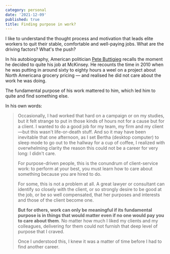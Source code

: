 ```yaml
---
category: personal
date: '2021-12-09'
published: true
title: Finding purpose in work?
---
```


I like to understand the thought process and motivation that leads elite workers to quit their stable, comfortable and well-paying jobs. What are the driving factors? What's the push?

In his autobiography, American politician [Pete Buttigieg](https://en.wikipedia.org/wiki/Pete_Buttigieg) recalls the moment he decided to quite his job at McKinsey. He recounts the time in 2010 when he was putting in around sixty to eighty hours a weel on a project about North Americana grocery pricing — and realised he did not care about the work he was doing. 

The fundamental purpose of his work mattered to him, which led him to quite and find something else.

In his own words:

> Occasionally, I had worked that hard on a campaign or on my studies, but it felt strange to put in those kinds of hours not for a cause but for a client. I wanted to do a good job for my team, my firm and my client—but this wasn't life-or-death stuff. And so it may have been inevitable that one afternoon, as I set Bertha (desktop computer) to sleep mode to go out to the hallway for a cup of coffee, I realized with overwhelming clarity the reason this could not be a career for very long: I didn't care.
> 
> For purpose-driven people, this is the conundrum of client-service work: to perform at your best, you must learn how to care about something because you are hired to do. 
> 
> For some, this is not a problem at all. A great lawyer or consultant can identify so closely with the client, or so strongly desire to be good at the job, or be so well compensated, that her purposes and interests and those of the client become one. 
> 
> **But for others, work can only be meaningful if its fundamental purpose is in things that would matter even if no one would pay you to care about them**. No matter how much I liked my clients and my colleagues, delivering for them could not furnish that deep level of purpose that I craved. 
> 
> Once I understood this, I knew it was a matter of time before I had to find another career.